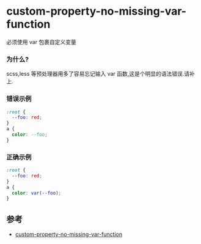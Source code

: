 # custom-property-no-missing-var-function

必须使用 var 包裹自定义变量

### 为什么?

scss,less 等预处理器用多了容易忘记输入 var 函数,这是个明显的语法错误.请补上.

### 错误示例

```css
:root {
  --foo: red;
}
a {
  color: --foo;
}
```

### 正确示例

```css
:root {
  --foo: red;
}
a {
  color: var(--foo);
}
```

## 参考

- [custom-property-no-missing-var-function](https://stylelint.io/user-guide/rules/list/custom-property-no-missing-var-function)
